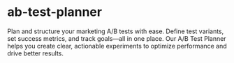 # ab-test-planner
Plan and structure your marketing A/B tests with ease. Define test variants, set success metrics, and track goals—all in one place. Our A/B Test Planner helps you create clear, actionable experiments to optimize performance and drive better results.
